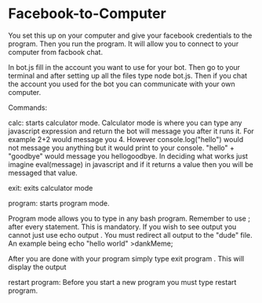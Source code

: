 # Facebook-to-Computer
You set this up on your computer and give your facebook credentials to the program. Then you run the program. It will allow you to connect to your computer from facbook chat.

In bot.js fill in the account you want to use for your bot. Then go to your terminal and after setting up all the files type node bot.js. Then if you chat the account you used for the bot you can communicate with your own computer.

Commands:

calc: starts calculator mode.
Calculator mode is where you can type any javascript expression and return the bot will message you after it runs it. For example 2+2 would message you 4. However console.log("hello") would not message you anything but it would print to your console. "hello" + "goodbye" would message you hellogoodbye. In deciding what works just imagine eval(message) in javascript and if it returns a value then you will be messaged that value.

exit: exits calculator mode

program: starts program mode. 

Program mode allows you to type in any bash program. Remember to use ; after every statement. This is mandatory. If you wish to see output you cannot just use echo output .  You must redirect all output to the "dude" file. An example being 
echo "hello world" >dankMeme;

After you are done with your program simply type exit program . This will display the output 

restart program: Before you start a new program you must type restart program. 

